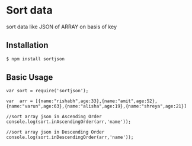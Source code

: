 # Sort data 
sort data like JSON of ARRAY on basis of key

## Installation

```js
$ npm install sortjson
```

## Basic Usage
  ```		
  var sort = require('sortjson');
  
var  arr = [{name:"rishabh",age:33},{name:"amit",age:52},{name:"varun",age:63},{name:"alisha",age:19},{name:"shreya",age:21}]

//sort array json in Ascending Order
console.log(sort.inAscendingOrder(arr,'name'));

//sort array json in Descending Order
console.log(sort.inDescendingOrder(arr,'name'));

```


